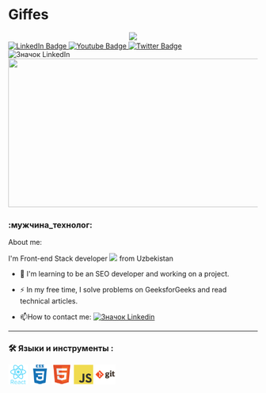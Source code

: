 # Giffes



<div id="header" align="center">
  <img src="https://media.giphy.com/media/M9gbBd9nbDrOTu1Mqx/giphy.gif" width="100"/>
</div>

<div id="badges">
  <a href="your-linkedin-URL">
    <img src="https://img.shields.io/badge/LinkedIn-blue?style=for-the-badge&logo=linkedin&logoColor=white" alt="LinkedIn Badge"/>
  </a>
  <a href="your-youtube-URL">
    <img src="https://img.shields.io/badge/YouTube-red?style=for-the-badge&logo=youtube&logoColor=white" alt="Youtube Badge"/>
  </a>
  <a href="your-twitter-URL">
    <img src="https://img.shields.io/badge/Twitter-blue?style=for-the-badge&logo=twitter&logoColor=white" alt="Twitter Badge"/>
  </a>
</div>

<div id="значки">
  <img src="https://img.shields.io/badge/LinkedIn-blue?style=for-the-badge&logo=linkedin&logoColor=white" alt="Значок LinkedIn"/>
</div>


<div align="center">
  <img src="https://media.giphy.com/media/dWesBcTLavkZuG35MI/giphy.gif" width="600" height="300"/>
</div>

### :мужчина_технолог: 

About me:

I'm Front-end Stack developer <img src="https://media.giphy.com/media/WUlplcMpOCEmTGBtBW/giphy.gif" width="30"> from Uzbekistan

- :telescope: I'm learning to be an SEO developer and working on a project.

- :zap: In my free time, I solve problems on GeeksforGeeks and read technical articles.

- :mailbox:How to contact me: [![Значок Linkedin](https://img.shields.io/badge/-kakbar-blue?style=flat&logo=Linkedin&logoColor=white)](https://www.linkedin.com/in/abdulaziz-makhamadjonov-5850b52a9/)


---

### :hammer_and_wrench: Языки и инструменты :


<div>
  <img src="https://github.com/devicons/devicon/blob/master/icons/react/react-original-wordmark.svg" title="React" alt="React" width="40" height= "40"/> 
  <img src="https://github.com/devicons/devicon/blob/master/icons/css3/css3-plain-wordmark.svg" title="CSS3" alt="CSS" width="40" height= "40"/> 
  <img src="https://github.com/devicons/devicon/blob/master/icons/html5/html5-original.svg" title="HTML5" alt="HTML" width="40" height="40 "/> 
  <img src="https://github.com/devicons/devicon/blob/master/icons/javascript/javascript-original.svg" title="JavaScript" alt="JavaScript" width="40" height="40 "/> 
  <img src="https://github.com/devicons/devicon/blob/master/icons/git/git-original-wordmark.svg" title="Git" **alt="Git" width="40" высота="40"/>
</div>
